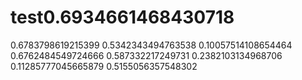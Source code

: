 # test0.6934661468430718
0.6783798619215399
0.5342343494763538
0.10057514108654464
0.6762484549724666
0.587332217249731
0.2382103134968706
0.11285777045665879
0.5155056357548302

